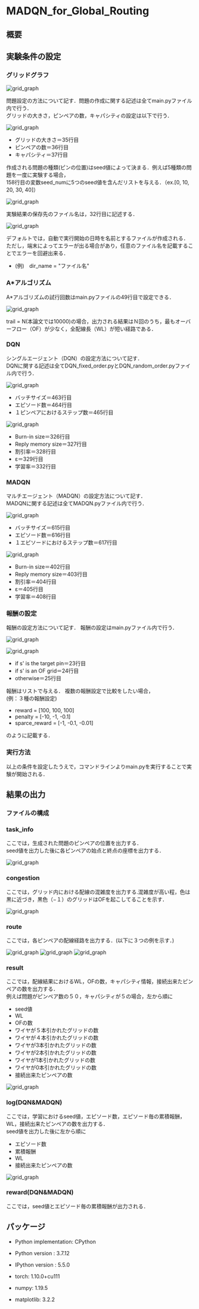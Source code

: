 # MADQN_for_Global_Routing
## 概要
## 実験条件の設定
### グリッドグラフ
![grid_graph](/../main/images/grid_graph.png)  

問題設定の方法について記す．問題の作成に関する記述は全てmain.pyファイル内で行う．  
グリッドの大きさ，ピンペアの数，キャパシティの設定は以下で行う．  

![grid_graph](/../main/images/Grid_info.png)  

 - グリッドの大きさ＝35行目
 - ピンペアの数＝36行目
 - キャパシティ＝37行目

作成される問題の種類(ピンの位置)はseed値によって決まる．例えば5種類の問題を一度に実験する場合，  
158行目の変数seed_numに5つのseed値を含んだリストを与える．（ex.[0, 10, 20, 30, 40]）  

![grid_graph](/../main/images/seed.png) 

実験結果の保存先のファイル名は，32行目に記述する．  

![grid_graph](/../main/images/File_name.png)  

デフォルトでは，自動で実行開始の日時を名前とするファイルが作成される．
ただし，端末によってエラーが出る場合があり，任意のファイル名を記載することでエラーを回避出来る．
- (例)　dir_name = "ファイル名"  

### A*アルゴリズム
A*アルゴリズムの試行回数はmain.pyファイルの49行目で設定できる．  

![grid_graph](/../main/images/Astar_trial.png)  

trail = N(本論文では10000)の場合，出力される結果はＮ回のうち，最もオーバーフロー（OF）が少なく，全配線長（WL）が短い経路である．  

### DQN
シングルエージェント（DQN）の設定方法について記す．  
DQNに関する記述は全てDQN_fixed_order.pyとDQN_random_order.pyファイル内で行う．  

![grid_graph](/../main/images/DQN_epi_batch_set.png)  

 - バッチサイズ＝463行目
 - エピソード数＝464行目
 - １ピンペアにおけるステップ数＝465行目  
 
 ![grid_graph](/../main/images/DQN_set.png)  
 
 - Burn-in size＝326行目
 - Reply memory size＝327行目
 - 割引率＝328行目
 - ε＝329行目
 - 学習率＝332行目
### MADQN
マルチエージェント（MADQN）の設定方法について記す．  
MADQNに関する記述は全てMADQN.pyファイル内で行う．  

![grid_graph](/../main/images/MADQN_epi_batch_set.png)  

 - バッチサイズ＝615行目
 - エピソード数＝616行目
 - １エピソードにおけるステップ数＝617行目  
 
 ![grid_graph](/../main/images/MADQN_set.png)  
 
 - Burn-in size＝402行目
 - Reply memory size＝403行目
 - 割引率＝404行目
 - ε＝405行目
 - 学習率＝408行目
### 報酬の設定
報酬の設定方法について記す． 報酬の設定はmain.pyファイル内で行う．  

![grid_graph](/../main/images/reward_func.png)  

![grid_graph](/../main/images/reward_set.png)  

 - if s' is the target pin＝23行目
 - if s' is an OF grid＝24行目
 - otherwise＝25行目

報酬はリストで与える． 複数の報酬設定で比較をしたい場合，   
(例：３種の報酬設定)
 - reward = [100, 100, 100]
 - penalty = [-10, -1, -0.1]
 - sparce_reward = [-1, -0.1, -0.01]  

のように記載する．
### 実行方法
以上の条件を設定したうえで，コマンドラインよりmain.pyを実行することで実験が開始される． 
## 結果の出力
### ファイルの構成
### task_info
ここでは，生成された問題のピンペアの位置を出力する．  
seed値を出力した後に各ピンペアの始点と終点の座標を出力する．  

![grid_graph](/../main/images/task_info.png)  

### congestion
ここでは，グリッド内における配線の混雑度を出力する.混雑度が高い程，色は黒に近づき，黒色（−１）のグリッドはOFを起こしてることを示す．  

![grid_graph](/../main/images/result_congestion.png)  

### route
ここでは，各ピンペアの配線経路を出力する．(以下に３つの例を示す．)  

![grid_graph](/../main/images/result_path1.png)  ![grid_graph](/../main/images/result_path2.png)  ![grid_graph](/../main/images/result_path3.png)  

### result
ここでは，配線結果におけるWL，OFの数，キャパシティ情報，接続出来たピンペアの数を出力する．  
例えば問題がピンペア数の５０，キャパシティが５の場合，左から順に
 - seed値
 - WL
 - OFの数
 - ワイヤが５本引かれたグリッドの数
 - ワイヤが４本引かれたグリッドの数
 - ワイヤが3本引かれたグリッドの数
 - ワイヤが2本引かれたグリッドの数
 - ワイヤが1本引かれたグリッドの数
 - ワイヤが0本引かれたグリッドの数
 - 接続出来たピンペアの数  
 
 ![grid_graph](/../main/images/result_result.png)  
 
### log(DQN&MADQN)
ここでは，学習におけるseed値，エピソード数，エピソード毎の累積報酬，WL，接続出来たピンペアの数を出力する．  
seed値を出力した後に左から順に
 - エピソード数
 - 累積報酬
 - WL
 - 接続出来たピンペアの数  
 
 ![grid_graph](/../main/images/result_log.png)  
 
### reward(DQN&MADQN)
ここでは，seed値とエピソード毎の累積報酬が出力される．
## パッケージ
- Python implementation: CPython
- Python version       : 3.7.12
- IPython version      : 5.5.0

- torch: 1.10.0+cu111
- numpy: 1.19.5
- matplotlib: 3.2.2
